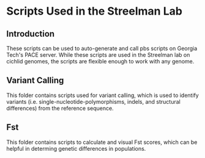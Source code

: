 # Scripts Used in the Streelman Lab
## Introduction
These scripts can be used to auto-generate and call pbs scripts on Georgia Tech's PACE server. While these scripts are used in the Streelman lab on cichlid genomes, the scripts are flexible enough to work with any genome.

## Variant Calling
This folder contains scripts used for variant calling, which is used to identify variants (i.e. single-nucleotide-polymorphisms, indels, and structural differences) from the reference sequence.

## Fst
This folder contains scripts to calculate and visual Fst scores, which can be helpful in determing genetic differences in populations.

